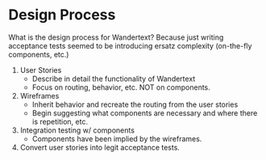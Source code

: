 # Design Process

What is the design process for Wandertext? Because just writing acceptance
tests seemed to be introducing ersatz complexity (on-the-fly components, etc.)

1. User Stories
   - Describe in detail the functionality of Wandertext
   - Focus on routing, behavior, etc. NOT on components.
2. Wireframes
   - Inherit behavior and recreate the routing from the user stories
   - Begin suggesting what components are necessary and where there is
     repetition, etc.
3. Integration testing w/ components
   - Components have been implied by the wireframes.
4. Convert user stories into legit acceptance tests.
